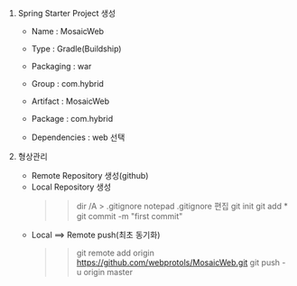 
1. Spring Starter Project 생성

	- Name : MosaicWeb
	- Type : Gradle(Buildship)
	- Packaging : war
	- Group : com.hybrid
	- Artifact : MosaicWeb
	- Package : com.hybrid
	
	- Dependencies : web 선택

2. 형상관리
	- Remote Repository 생성(github)
	- Local Repository 생성
		>> dir /A > .gitignore
		>> notepad .gitignore 편집
		>> git init
		>> git add *
		>> git commit -m "first commit"
	- Local ==> Remote push(최초 동기화)
		>> git remote add origin https://github.com/webprotols/MosaicWeb.git
		>> git push -u origin master
	
	
	
	
	
	
	
	